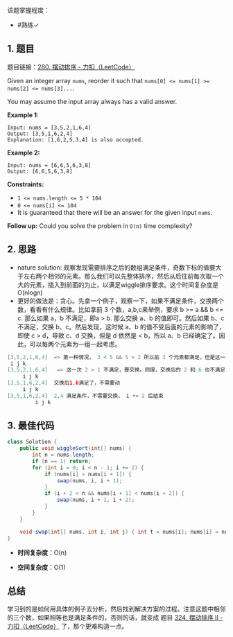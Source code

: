 
该题掌握程度：
- #熟练✓
## 1. 题目
题目链接：[280. 摆动排序 - 力扣（LeetCode）](https://leetcode.cn/problems/wiggle-sort/description/)

Given an integer array `nums`, reorder it such that `nums[0] <= nums[1] >= nums[2] <= nums[3]...`.

You may assume the input array always has a valid answer.

**Example 1:**

```
Input: nums = [3,5,2,1,6,4]
Output: [3,5,1,6,2,4]
Explanation: [1,6,2,5,3,4] is also accepted.
```

**Example 2:**

```
Input: nums = [6,6,5,6,3,8]
Output: [6,6,5,6,3,8]
```



**Constraints:**

- `1 <= nums.length <= 5 * 104`
- `0 <= nums[i] <= 104`
- It is guaranteed that there will be an answer for the given input `nums`.



**Follow up:** Could you solve the problem in `O(n)` time complexity?



## 2. 思路

- nature solution: 观察发现需要排序之后的数组满足条件，奇数下标的值要大于左右两个相邻的元素。那么我们可以先整体排序，然后从后往前每次取一个大的元素，插入到前面的为止，以满足wiggle排序要求。这个时间复杂度是 O(nlogn)
- 更好的做法是：贪心。先拿一个例子，观察一下，如果不满足条件，交换两个数，看看有什么规律。比如拿前 3 个数，a,b,c来举例，要求 b >= a && b <= c. 那么如果 a，b 不满足，即a > b. 那么交换 a、b 的值即可。然后如果 b、c 不满足，交换 b、c。然后发现，这时候 a、b 的值不受后面的元素的影响了，即使 c > d，导致 c、d 交换，但是 d 依然是 < b，所以 a、b 已经确定了。因此，可以每两个元素为一组一起考虑。

```java
[3,5,2,1,6,4]  => 第一种情况， 3 < 5 && 5 > 2 所以前 3 个元素都满足，但是这一次只能确定 3 5 不会再交换了，所以 i += 2
 i j k
[3,5,2,1,6,4]   => 这一次 2 > 1 不满足，要交换。同理，交换后的 2 和 6 也不满足，所以要交换 2 和 6
     i j k
[3,5,1,6,2,4]  交换后1,6满足了，不需要动
     i j k
[3,5,1,6,2,4]  2,4 满足条件，不需要交换， i += 2 后结束
         i j k
```



## 3. 最佳代码

```java
class Solution {
    public void wiggleSort(int[] nums) {
        int n = nums.length;
        if (n == 1) return;
        for (int i = 0; i < n - 1; i += 2) {
            if (nums[i] > nums[i + 1]) {
                swap(nums, i, i + 1);
            }
            if (i + 2 < n && nums[i + 1] < nums[i + 2]) {
                swap(nums, i + 1, i + 2);
            }
        }
    }

    void swap(int[] nums, int i, int j) { int t = nums[i]; nums[i] = nums[j]; nums[j] = t; }
}
```

- **时间复杂度**：O(n)

- **空间复杂度**：O(1)



## 总结

学习到的是如何用具体的例子去分析，然后找到解决方案的过程。注意这题中相邻的三个数，如果相等也是满足条件的，否则的话，就变成 题目 [324. 摆动排序 II - 力扣（LeetCode）](https://leetcode.cn/problems/wiggle-sort-ii/description/) 了，那个更难构造一点。



